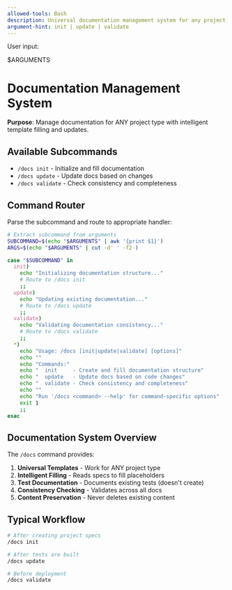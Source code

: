 ```yaml
---
allowed-tools: Bash
description: Universal documentation management system for any project
argument-hint: init | update | validate
---
```


User input:

$ARGUMENTS

# Documentation Management System

**Purpose**: Manage documentation for ANY project type with intelligent template filling and updates.

## Available Subcommands

- `/docs init` - Initialize and fill documentation
- `/docs update` - Update docs based on changes
- `/docs validate` - Check consistency and completeness

## Command Router

Parse the subcommand and route to appropriate handler:

```bash
# Extract subcommand from arguments
SUBCOMMAND=$(echo "$ARGUMENTS" | awk '{print $1}')
ARGS=$(echo "$ARGUMENTS" | cut -d' ' -f2-)

case "$SUBCOMMAND" in
  init)
    echo "Initializing documentation structure..."
    # Route to /docs init
    ;;
  update)
    echo "Updating existing documentation..."
    # Route to /docs update
    ;;
  validate)
    echo "Validating documentation consistency..."
    # Route to /docs validate
    ;;
  *)
    echo "Usage: /docs [init|update|validate] [options]"
    echo ""
    echo "Commands:"
    echo "  init     - Create and fill documentation structure"
    echo "  update   - Update docs based on code changes"
    echo "  validate - Check consistency and completeness"
    echo ""
    echo "Run '/docs <command> --help' for command-specific options"
    exit 1
    ;;
esac
```

## Documentation System Overview

The `/docs` command provides:

1. **Universal Templates** - Work for ANY project type
2. **Intelligent Filling** - Reads specs to fill placeholders
3. **Test Documentation** - Documents existing tests (doesn't create)
4. **Consistency Checking** - Validates across all docs
5. **Content Preservation** - Never deletes existing content

## Typical Workflow

```bash
# After creating project specs
/docs init

# After tests are built
/docs update

# Before deployment
/docs validate
```